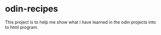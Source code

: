 # odin-recipes
This project is to help me show what i have learned in the odin projects into to html program.
